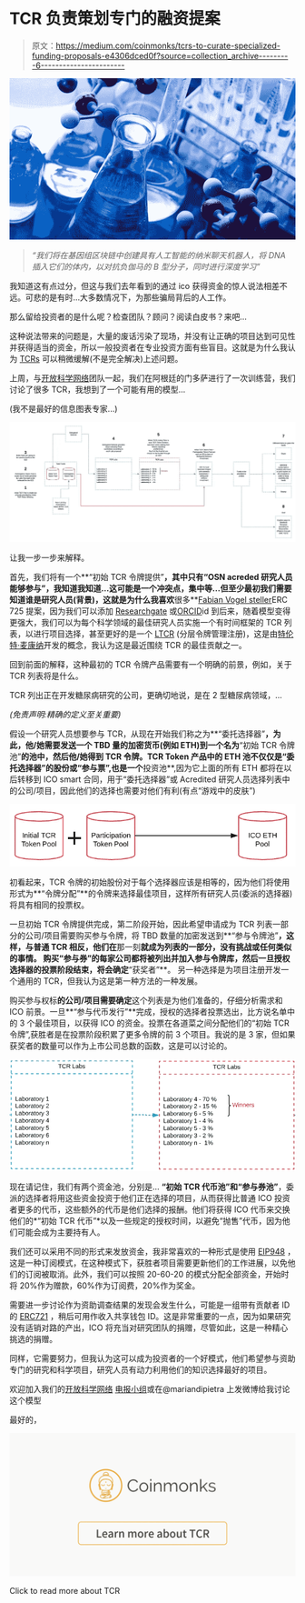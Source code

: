 # TCR 负责策划专门的融资提案

> 原文：<https://medium.com/coinmonks/tcrs-to-curate-specialized-funding-proposals-e4306dced0f?source=collection_archive---------6----------------------->

![](img/59b4cca16dd7e93a14cc5b87a6705594.png)

> *“我们将在基因组区块链中创建具有人工智能的纳米聊天机器人，将 DNA 插入它们的体内，以对抗负伽马的 B 型分子，同时进行深度学习”*

我知道这有点过分，但这与我们去年看到的通过 ico 获得资金的惊人说法相差不远。可悲的是有时…大多数情况下，为那些骗局背后的人工作。

那么留给投资者的是什么呢？检查团队？顾问？阅读白皮书？来吧…

这种说法带来的问题是，大量的废话污染了现场，并没有让正确的项目达到可见性并获得适当的资金，所以一般投资者在专业投资方面有些盲目。这就是为什么我认为 [TCRs](/@ilovebagels/token-curated-registries-1-1-2-0-tcrs-new-theory-and-dev-updates-34c9f079f33d) 可以稍微缓解(不是完全解决)上述问题。

上周，与[开放科学网络](http://osn.global)团队一起，我们在阿根廷的门多萨进行了一次训练营，我们讨论了很多 TCR，我想到了一个可能有用的模型…

(我不是最好的信息图表专家...)

![](img/118687a7e6f80d02dcd0e62120817017.png)

让我一步一步来解释。

首先，我们将有一个**“初始 TCR 令牌提供”**，其中只有“OSN acreded 研究人员能够参与”，我知道我知道…这可能是一个冲突点，集中等…但至少最初我们需要知道谁是研究人员(背景)，这就是为什么我喜欢**很多**[Fabian Vogel steller](https://medium.com/u/4b59b3ef14a2?source=post_page-----e4306dced0f--------------------------------)ERC 725 提案，因为我们可以添加 [Researchgate](https://www.researchgate.net/) 或[ORCID](https://orcid.org/)id 到后来，随着模型变得更强大，我们可以为每个科学领域的最佳研究人员实施一个有时间框架的 TCR 列表，以进行项目选择，甚至更好的是一个 [LTCR](https://blog.oceanprotocol.com/the-layered-tcr-56cc5b4cdc45) (分层令牌管理注册)，这是由[特伦特·麦康纳](https://medium.com/u/f1cb98e196bc?source=post_page-----e4306dced0f--------------------------------)开发的概念，我认为这是最近围绕 TCR 的最佳贡献之一。

回到前面的解释，这种最初的 TCR 令牌产品需要有一个明确的前景，例如，关于 TCR 列表将是什么。

TCR 列出正在开发糖尿病研究的公司，更确切地说，是在 2 型糖尿病领域，…

*(免责声明:精确的定义至关重要)*

假设一个研究人员想要参与 TCR，从现在开始我们称之为**“委托选择器”**，为此，他/她需要发送一个 TBD 量的加密货币(例如 ETH)到一个名为**“初始 TCR 令牌池”**的池中，然后他/她得到 TCR 令牌。TCR Token 产品中的 ETH 池不仅仅是“委托选择器”的股份或“参与票”,也是一个**投资池**,因为它上面的所有 ETH 都将在以后转移到 ICO smart 合同，用于“委托选择器”或 Acredited 研究人员选择列表中的公司/项目，因此他们的选择也需要对他们有利(有点“游戏中的皮肤”)

![](img/0e83551c04475059317aa6eaf7597473.png)

初看起来，TCR 令牌的初始股份对于每个选择器应该是相等的，因为他们将使用形式为**“令牌分配”**的令牌来选择最佳项目，这样所有研究人员(委派的选择器)将具有相同的投票权。

一旦初始 TCR 令牌提供完成，第二阶段开始，因此希望申请成为 TCR 列表一部分的公司/项目需要购买参与令牌，将 TBD 数量的加密发送到**“参与令牌池”**，这样，与普通 TCR 相反，他们在**那一刻**就成为列表的一部分，没有挑战或任何类似的事情。 购买“参与券”的每家公司都将被列出并加入参与令牌库，然后一旦授权选择器的投票阶段结束，将会确定**“获奖者”**。 另一种选择是为项目注册开发一个通用的 TCR，但我认为这是第一种方法的一种发展。

购买参与权标**的公司/项目需要确定**这个列表是为他们准备的，仔细分析需求和 ICO 前景。一旦**“参与代币发行”**完成，授权的选择者投票选出，比方说名单中的 3 个最佳项目，以获得 ICO 的资金。投票在各道菜之间分配他们的“初始 TCR 令牌”,获胜者是在投票阶段积累了更多令牌的前 3 个项目。我说的是 3 家，但如果获奖者的数量可以作为上市公司总数的函数，这是可以讨论的。

![](img/efbf417c6a26804bae6124f358482869.png)

现在请记住，我们有两个资金池，分别是… **“初始 TCR 代币池”**和**“参与券池”**，委派的选择者将用这些资金投资于他们正在选择的项目，从而获得比普通 ICO 投资者更多的代币，这些额外的代币是他们选择的报酬。他们将获得 ICO 代币来交换他们的*“初始 TCR 代币”*以及一些规定的授权时间，以避免“抛售”代币，因为他们可能会成为主要持有人。

我们还可以采用不同的形式来发放资金，我非常喜欢的一种形式是使用 [EIP948](https://github.com/ethereum/EIPs/issues/948) ，这是一种订阅模式，在这种模式下，获胜者项目需要更新他们的工作进展，以免他们的订阅被取消。此外，我们可以按照 20-60-20 的模式分配全部资金，开始时将 20%作为赠款，60%作为订阅费，20%作为奖金。

需要进一步讨论作为资助调查结果的发现会发生什么，可能是一组带有贡献者 ID 的 [ERC721](http://erc721.org/) ，稍后可用作收入共享钱包 ID。这是非常重要的一点，因为如果研究没有适销对路的产出，ICO 将充当对研究团队的捐赠，尽管如此，这是一种精心挑选的捐赠。

同样，它需要努力，但我认为这可以成为投资者的一个好模式，他们希望参与资助专门的研究和科学项目，研究人员有动力利用他们的知识选择最好的项目。

欢迎加入我们的[开放科学网络](http://osn.global) [电报小组](https://t.me/osnglobal)或在@mariandipietra 上发微博给我讨论这个模型

最好的，

[![](img/8fe5c62e1f8b7f04de9852d8fd82f3de.png)](https://medium.com/coinmonks/tcr/home)

Click to read more about TCR